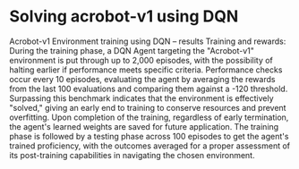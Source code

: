 # Solving acrobot-v1 using DQN
Acrobot-v1 Environment training using DQN – results
Training and rewards:
During the training phase, a DQN Agent targeting the "Acrobot-v1" environment is put through up to 2,000
episodes, with the possibility of halting earlier if performance meets specific criteria. Performance checks occur
every 10 episodes, evaluating the agent by averaging the rewards from the last 100 evaluations and comparing them
against a -120 threshold. Surpassing this benchmark indicates that the environment is effectively "solved," giving an
early end to training to conserve resources and prevent overfitting. Upon completion of the training, regardless of
early termination, the agent's learned weights are saved for future application. The training phase is followed by a
testing phase across 100 episodes to get the agent's trained proficiency, with the outcomes averaged for a proper
assessment of its post-training capabilities in navigating the chosen environment.

